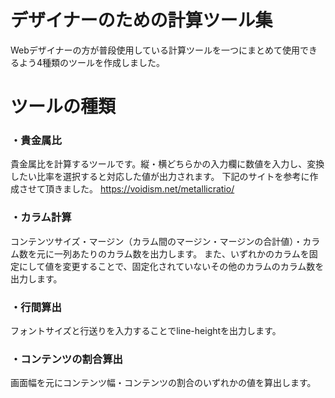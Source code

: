 # デザイナーのための計算ツール集
Webデザイナーの方が普段使用している計算ツールを一つにまとめて使用できるよう4種類のツールを作成しました。

# ツールの種類
### ・貴金属比
貴金属比を計算するツールです。縦・横どちらかの入力欄に数値を入力し、変換したい比率を選択すると対応した値が出力されます。
下記のサイトを参考に作成させて頂きました。
https://voidism.net/metallicratio/
### ・カラム計算
コンテンツサイズ・マージン（カラム間のマージン・マージンの合計値）・カラム数を元に一列あたりのカラム数を出力します。
また、いずれかのカラムを固定にして値を変更することで、固定化されていないその他のカラムのカラム数を出力します。
### ・行間算出
フォントサイズと行送りを入力することでline-heightを出力します。
### ・コンテンツの割合算出
画面幅を元にコンテンツ幅・コンテンツの割合のいずれかの値を算出します。
